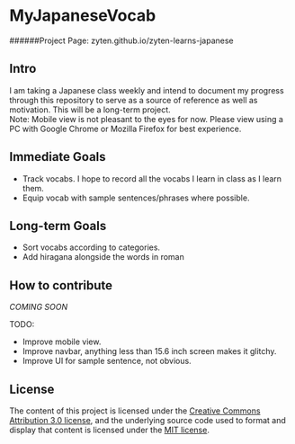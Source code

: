 # MyJapaneseVocab
######Project Page: zyten.github.io/zyten-learns-japanese

## Intro

I am taking a Japanese class weekly and intend to document my progress through this repository to serve as a source of reference as well as motivation.
This will be a long-term project.<br />
Note: Mobile view is not pleasant to the eyes for now. Please view using a PC with Google Chrome or Mozilla Firefox for best experience.

## Immediate Goals

* Track vocabs. I hope to record all the vocabs I learn in class as I learn them.
* Equip vocab with sample sentences/phrases where possible.

## Long-term Goals

* Sort vocabs according to categories.
* Add hiragana alongside the words in roman

## How to contribute

*COMING SOON*

TODO:

* Improve mobile view.
* Improve navbar, anything less than 15.6 inch screen makes it glitchy.
* Improve UI for sample sentence, not obvious.

## License

The content of this project is licensed under the [Creative Commons Attribution 3.0 license](http://creativecommons.org/licenses/by/3.0/us/deed.en_US), and the underlying source code used to format and display that content is licensed under the [MIT license](http://opensource.org/licenses/mit-license.php).

